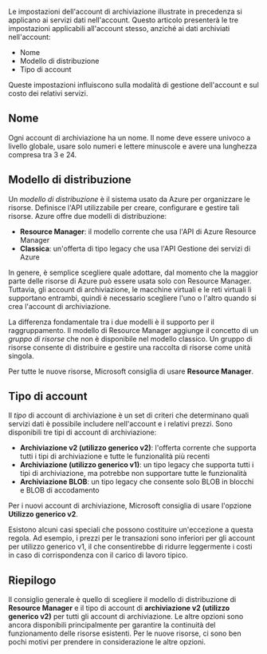 Le impostazioni dell'account di archiviazione illustrate in precedenza si applicano ai servizi dati nell'account. Questo articolo presenterà le tre impostazioni applicabili all'account stesso, anziché ai dati archiviati nell'account:

- Nome
- Modello di distribuzione
- Tipo di account

Queste impostazioni influiscono sulla modalità di gestione dell'account e sul costo dei relativi servizi.

## <a name="name"></a>Nome

Ogni account di archiviazione ha un nome. Il nome deve essere univoco a livello globale, usare solo numeri e lettere minuscole e avere una lunghezza compresa tra 3 e 24.

## <a name="deployment-model"></a>Modello di distribuzione

Un _modello di distribuzione_ è il sistema usato da Azure per organizzare le risorse. Definisce l'API utilizzabile per creare, configurare e gestire tali risorse. Azure offre due modelli di distribuzione:

- **Resource Manager**: il modello corrente che usa l'API di Azure Resource Manager
- **Classica**: un'offerta di tipo legacy che usa l'API Gestione dei servizi di Azure

In genere, è semplice scegliere quale adottare, dal momento che la maggior parte delle risorse di Azure può essere usata solo con Resource Manager. Tuttavia, gli account di archiviazione, le macchine virtuali e le reti virtuali li supportano entrambi, quindi è necessario scegliere l'uno o l'altro quando si crea l'account di archiviazione.

La differenza fondamentale tra i due modelli è il supporto per il raggruppamento. Il modello di Resource Manager aggiunge il concetto di un _gruppo di risorse_ che non è disponibile nel modello classico. Un gruppo di risorse consente di distribuire e gestire una raccolta di risorse come unità singola.

Per tutte le nuove risorse, Microsoft consiglia di usare **Resource Manager**.

## <a name="account-kind"></a>Tipo di account

Il _tipo_ di account di archiviazione è un set di criteri che determinano quali servizi dati è possibile includere nell'account e i relativi prezzi. Sono disponibili tre tipi di account di archiviazione:

- **Archiviazione v2 (utilizzo generico v2)**: l'offerta corrente che supporta tutti i tipi di archiviazione e tutte le funzionalità più recenti
- **Archiviazione (utilizzo generico v1)**: un tipo legacy che supporta tutti i tipi di archiviazione, ma potrebbe non supportare tutte le funzionalità
- **Archiviazione BLOB**: un tipo legacy che consente solo BLOB in blocchi e BLOB di accodamento

Per i nuovi account di archiviazione, Microsoft consiglia di usare l'opzione **Utilizzo generico v2**.

Esistono alcuni casi speciali che possono costituire un'eccezione a questa regola. Ad esempio, i prezzi per le transazioni sono inferiori per gli account per utilizzo generico v1, il che consentirebbe di ridurre leggermente i costi in caso di corrispondenza con il carico di lavoro tipico.

## <a name="summary"></a>Riepilogo

Il consiglio generale è quello di scegliere il modello di distribuzione di **Resource Manager** e il tipo di account di **archiviazione v2 (utilizzo generico v2)** per tutti gli account di archiviazione. Le altre opzioni sono ancora disponibili principalmente per garantire la continuità del funzionamento delle risorse esistenti. Per le nuove risorse, ci sono ben pochi motivi per prendere in considerazione le altre opzioni.